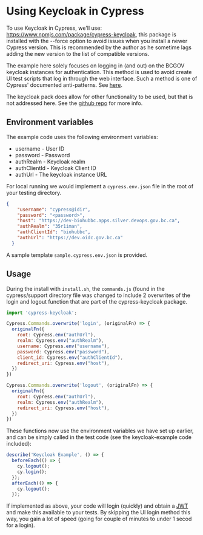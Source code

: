 # Using Keycloak in Cypress
To use Keycloak in Cypress, we'll use: https://www.npmjs.com/package/cypress-keycloak, this package is installed with the --force option to avoid issues when you install a newer Cypress version. This is recommended by the author as he sometime lags adding the new version to the list of compatible versions.

The example here solely focuses on logging in (and out) on the BCGOV keycloak instances for authentication.
This method is used to avoid create UI test scripts that log in through the web interface. Such a method is one of Cypress' documented anti-patterns. See [here](https://docs.cypress.io/guides/references/best-practices#Organizing-Tests-Logging-In-Controlling-State).

The keycloak pack does allow for other functionality to be used, but that is not addressed here. See the [github repo](https://github.com/babangsund/cypress-keycloak) for more info.

## Environment variables
The example code uses the following environment variables:
* username - User ID
* password - Password
* authRealm - Keycloak realm
* authClientId - Keycloak Client ID
* authUrl - The keycloak instance URL

For local running we would implement a `cypress.env.json` file in the root of your testing directory.
```json
{
    "username": "cypress@idir",
    "password": "<password>",
    "host": "https://dev-biohubbc.apps.silver.devops.gov.bc.ca",
    "authRealm": "35r1iman",
    "authClientId": "biohubbc",
    "authUrl": "https://dev.oidc.gov.bc.ca"
  }
 ```
A sample template `sample.cypress.env.json` is provided.

## Usage
During the install with `install.sh`, the `commands.js` (found in the cypress/support directory file was changed to include 2 overwrites of the login and logout function that are part of the cypress-keycloak package.

```javascript
import 'cypress-keycloak';

Cypress.Commands.overwrite('login', (originalFn) => {
  originalFn({
    root: Cypress.env("authUrl"),
    realm: Cypress.env("authRealm"),
    username: Cypress.env("username"),
    password: Cypress.env("password"),
    client_id: Cypress.env("authClientId"),
    redirect_uri: Cypress.env("host"),
  })
})

Cypress.Commands.overwrite('logout', (originalFn) => {
  originalFn({
    root: Cypress.env("authUrl"),
    realm: Cypress.env("authRealm"),
    redirect_uri: Cypress.env("host"),
  })
})
```

These functions now use the environment variables we have set up earlier, and can be simply called in the test code (see the keycloak-example code included):
```javascript
describe('Keycloak Example', () => {
  beforeEach(() => {
    cy.logout();
    cy.login();
  });
  afterEach(() => {
    cy.logout();
  });
 ```
If implemented as above, your code will login (quickly) and obtain a [JWT](https://jwt.io/introduction) and make this available to your tests.
By skipping the UI login method this way, you gain a lot of speed (going for couple of minutes to under 1 secod for a login).
